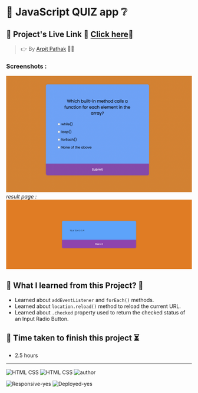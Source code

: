 # 🤔 JavaScript QUIZ app ❔

## 📌 **Project's Live Link 🚀 [Click here](https://jsquizweb.netlify.app/)🔗**

> 👉 By [Arpit Pathak](https://github.com/arpit-pathak) 👨‍💻

### Screenshots :

![quiz page](./Image/Quiz_app.png)
_result page :_
![result page](./Image/js-quiz-result-page.png)

## 📌 What I learned from this Project? 📝

- Learned about `addEventListener` and `forEach()` methods.
- Learned about `location.reload()` method to reload the current URL.
- Learned about `.checked` property used to return the checked status of an Input Radio Button.

## 📌 Time taken to finish this project ⏳

- 2.5 hours

---

![HTML CSS](https://img.shields.io/badge/HTML-CSS-orange)
![HTML CSS](https://img.shields.io/badge/JavaScript-yellow)
![author](https://img.shields.io/badge/Author-Arpit--Pathak-blue)

![Responsive-yes](https://img.shields.io/badge/Responsive-yes-ecff19)
![Deployed-yes](https://img.shields.io/badge/Deployed-yes-38B2AC)

